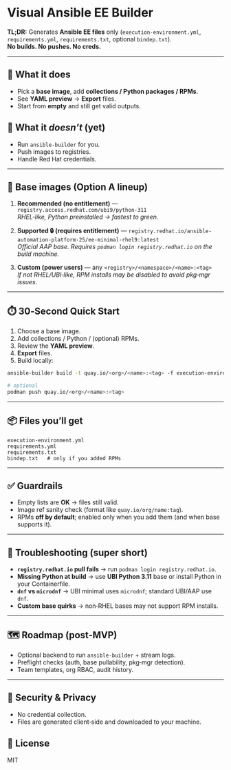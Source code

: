 # Visual Ansible EE Builder 

**TL;DR:** Generates **Ansible EE files** only (`execution-environment.yml`, `requirements.yml`, `requirements.txt`, optional `bindep.txt`).  
**No builds. No pushes. No creds.**

---

## 🚀 What it does
- Pick a **base image**, add **collections / Python packages / RPMs**.
- See **YAML preview** → **Export** files.
- Start from **empty** and still get valid outputs.

## 🧯 What it *doesn’t* (yet)
- Run `ansible-builder` for you.
- Push images to registries.
- Handle Red Hat credentials.

---

## 🧱 Base images (Option A lineup)

1. **Recommended (no entitlement)** — `registry.access.redhat.com/ubi9/python-311`  
   *RHEL‑like, Python preinstalled → fastest to green.*

2. **Supported 🔒 (requires entitlement)** — `registry.redhat.io/ansible-automation-platform-25/ee-minimal-rhel9:latest`  
   *Official AAP base. Requires `podman login registry.redhat.io` on the build machine.*

3. **Custom (power users)** — any `<registry>/<namespace>/<name>:<tag>`  
   *If not RHEL/UBI‑like, RPM installs may be disabled to avoid pkg‑mgr issues.*

---

## ⏱️ 30‑Second Quick Start
1. Choose a base image.  
2. Add collections / Python / (optional) RPMs.  
3. Review the **YAML preview**.  
4. **Export** files.  
5. Build locally:

```bash
ansible-builder build -t quay.io/<org>/<name>:<tag> -f execution-environment.yml --container-runtime podman

# optional
podman push quay.io/<org>/<name>:<tag>
```

---

## 📦 Files you’ll get
```
execution-environment.yml
requirements.yml
requirements.txt
bindep.txt   # only if you added RPMs
```

---

## ✅ Guardrails
- Empty lists are **OK** → files still valid.  
- Image ref sanity check (format like `quay.io/org/name:tag`).  
- RPMs **off by default**; enabled only when you add them (and when base supports it).

---

## 🧪 Troubleshooting (super short)
- **`registry.redhat.io` pull fails** → run `podman login registry.redhat.io`.  
- **Missing Python at build** → use **UBI Python 3.11** base or install Python in your Containerfile.  
- **`dnf` vs `microdnf`** → UBI minimal uses `microdnf`; standard UBI/AAP use `dnf`.  
- **Custom base quirks** → non‑RHEL bases may not support RPM installs.

---

## 🗺️ Roadmap (post‑MVP)
- Optional backend to run `ansible-builder` + stream logs.  
- Preflight checks (auth, base pullability, pkg‑mgr detection).  
- Team templates, org RBAC, audit history.

---

## 🔐 Security & Privacy
- No credential collection.  
- Files are generated client‑side and downloaded to your machine.

## 📄 License
MIT
